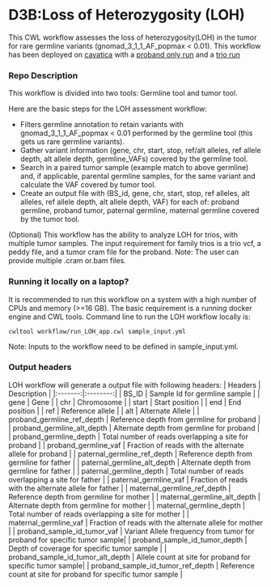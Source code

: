 # D3B:Loss of Heterozygosity (LOH)

This CWL workflow assesses the loss of heterozygosity(LOH) in the tumor for rare germline variants (gnomad_3_1_1_AF_popmax < 0.01). This workflow has been deployed on [cavatica](https://cavatica.sbgenomics.com/u/d3b-bixu/tumor-loh-dev/apps/Loss_of_Heterozygosity) with a [proband only run](https://cavatica.sbgenomics.com/u/d3b-bixu/tumor-loh-dev/tasks/522d128a-2195-4c9c-8339-1709da16821d/) and a [trio run](https://cavatica.sbgenomics.com/u/d3b-bixu/tumor-loh-dev/tasks/d7f6b667-35ef-46a7-a666-970a78ef3175/)

### Repo Description

This workflow is divided into two tools: Germline tool and tumor tool.

Here are the basic steps for the LOH assessment workflow:

* Filters germline annotation to retain variants with gnomad_3_1_1_AF_popmax < 0.01 performed by the germline tool (this gets us rare germline variants).
* Gather variant information (gene, chr, start, stop, ref/alt alleles, ref allele depth, alt allele depth, germline_VAFs) covered by the germline tool.
* Search in a paired tumor sample (example match to above germline) and, if applicable, parental germline samples, for the same variant and calculate the VAF covered by tumor tool.
* Create an output file with (BS_id, gene, chr, start, stop, ref alleles, alt alleles, ref allele depth, alt allele depth, VAF) for each of: proband germline, proband tumor, paternal germline, maternal germline covered by the tumor tool.


(Optional) This workflow has the ability to analyze LOH for trios, with multiple tumor samples. The input requirement for family trios is a trio vcf, a peddy file, and a tumor cram file for the proband. Note: The user can provide multiple .cram or.bam files.


### Running it locally on a laptop?


It is recommended to run this workflow on a system with a high number of CPUs and memory (>=16 GB). The basic requirement is a running docker engine and CWL tools. Command line to run the LOH workflow locally is:

```
cwltool workflow/run_LOH_app.cwl sample_input.yml
```
Note: Inputs to the workflow need to be defined in sample_input.yml.

### Output headers

LOH workflow will generate a output file with following headers:
| Headers | Description | 
|:-------:|:--------:|
| BS_ID | Sample Id for germline sample | 
| gene | Gene |
| chr | Chromosome |
| start | Start position |
| end | End position |
| ref | Reference allele |
| alt | Alternate Allele |
| proband_germline_ref_depth | Reference depth from germline for proband |
| proband_germline_alt_depth | Alternate depth from germline for proband |
| proband_germline_depth | Total number of reads overlapping a site for proband  |
| proband_germline_vaf | Fraction of reads with the alternate allele for proband |
| paternal_germline_ref_depth | Reference depth from germline for father |
| paternal_germline_alt_depth | Alternate depth from germline for father |
| paternal_germline_depth | Total number of reads overlapping a site for father |
| paternal_germline_vaf | Fraction of reads with the alternate allele for father |
| maternal_germline_ref_depth | Reference depth from germline for mother |
| maternal_germline_alt_depth | Alternate depth from germline for mother |
| maternal_germline_depth | Total number of reads overlapping a site for mother  |
| maternal_germline_vaf | Fraction of reads with the alternate allele for mother |
| proband_sample_id_tumor_vaf | Variant Allele frequency from tumor for proband for specific tumor sample|
| proband_sample_id_tumor_depth | Depth of coverage for specific tumor sample | 
| proband_sample_id_tumor_alt_depth | Allele count at site for proband for specific tumor sample|
| proband_sample_id_tumor_ref_depth | Reference count at site for proband for specific tumor sample |